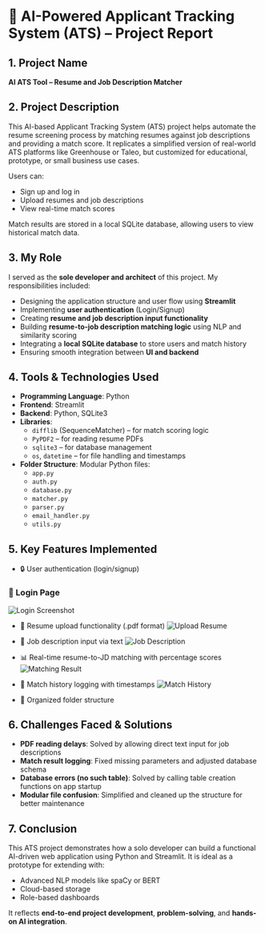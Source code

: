# 🚀 AI-Powered Applicant Tracking System (ATS) – Project Report

## 1. Project Name
**AI ATS Tool – Resume and Job Description Matcher**

## 2. Project Description
This AI-based Applicant Tracking System (ATS) project helps automate the resume screening process by matching resumes against job descriptions and providing a match score. It replicates a simplified version of real-world ATS platforms like Greenhouse or Taleo, but customized for educational, prototype, or small business use cases.

Users can:
- Sign up and log in
- Upload resumes and job descriptions
- View real-time match scores

Match results are stored in a local SQLite database, allowing users to view historical match data.

## 3. My Role
I served as the **sole developer and architect** of this project. My responsibilities included:
- Designing the application structure and user flow using **Streamlit**
- Implementing **user authentication** (Login/Signup)
- Creating **resume and job description input functionality**
- Building **resume-to-job description matching logic** using NLP and similarity scoring
- Integrating a **local SQLite database** to store users and match history
- Ensuring smooth integration between **UI and backend**

## 4. Tools & Technologies Used

- **Programming Language**: Python  
- **Frontend**: Streamlit  
- **Backend**: Python, SQLite3  
- **Libraries**:
  - `difflib` (SequenceMatcher) – for match scoring logic
  - `PyPDF2` – for reading resume PDFs
  - `sqlite3` – for database management
  - `os`, `datetime` – for file handling and timestamps  
- **Folder Structure**: Modular Python files:
  - `app.py`
  - `auth.py`
  - `database.py`
  - `matcher.py`
  - `parser.py`
  - `email_handler.py`
  - `utils.py`

## 5. Key Features Implemented
- 🔒 User authentication (login/signup)
### 🔐 Login Page
![Login Screenshot](https://github.com/user-attachments/assets/0e464100-4f41-45c4-b931-65fa949cf469)

- 📄 Resume upload functionality (.pdf format)
![Upload Resume](https://github.com/user-attachments/assets/3098767d-7545-4231-a18e-c1b6c2fb5192)

- 📝 Job description input via text
![Job Description](https://github.com/user-attachments/assets/9a45f05d-555d-4a69-b13a-d57c5b2deea9)

- 📊 Real-time resume-to-JD matching with percentage scores
![Matching Result](https://github.com/user-attachments/assets/6cff1a72-edf6-43c1-a246-cafe5f1ff917)

- 🧾 Match history logging with timestamps
![Match History](https://github.com/user-attachments/assets/3847087d-eb85-43f3-96fd-c46300cfae6a)
- 📁 Organized folder structure

## 6. Challenges Faced & Solutions

- **PDF reading delays**: Solved by allowing direct text input for job descriptions  
- **Match result logging**: Fixed missing parameters and adjusted database schema  
- **Database errors (no such table)**: Solved by calling table creation functions on app startup  
- **Modular file confusion**: Simplified and cleaned up the structure for better maintenance

## 7. Conclusion
This ATS project demonstrates how a solo developer can build a functional AI-driven web application using Python and Streamlit. It is ideal as a prototype for extending with:
- Advanced NLP models like spaCy or BERT
- Cloud-based storage
- Role-based dashboards

It reflects **end-to-end project development**, **problem-solving**, and **hands-on AI integration**.

